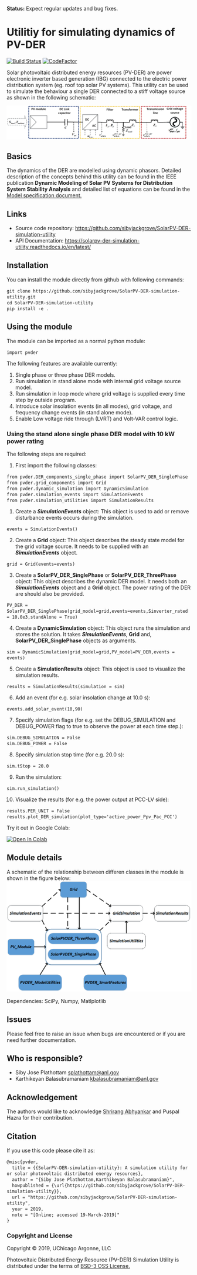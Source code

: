 **Status:** Expect regular updates and bug fixes.
# Utilitiy for simulating dynamics of PV-DER

[![Build Status](https://travis-ci.org/sibyjackgrove/SolarPV-DER-simulation-utility.svg?branch=master)](https://travis-ci.org/sibyjackgrove/SolarPV-DER-simulation-utility)
[![CodeFactor](https://www.codefactor.io/repository/github/sibyjackgrove/solarpv-der-simulation-utility/badge)](https://www.codefactor.io/repository/github/sibyjackgrove/solarpv-der-simulation-utility)

Solar photovoltaic distributed energy resources (PV-DER) are power electronic inverter based generation (IBG) connected to the electric power distribution system (eg. roof top solar PV systems). This utility can be used to simulate the behaviour a single DER connected to a stiff voltage source as shown in the following schematic:

![schematic of PV-DER](PVDER_schematic.png)

## Basics
The dynamics of the DER are modelled using dynamic phasors. Detailed description of the concepts behind this utility can be found in the IEEE publication **Dynamic Modeling of Solar PV Systems for Distribution System Stability Analysis** and detailed list of equations can be found in the [Model specification document.](docs/PV_DER_model_specification_rev3.docx)

## Links
* Source code repository: https://github.com/sibyjackgrove/SolarPV-DER-simulation-utility
* API Documentation: https://solarpv-der-simulation-utility.readthedocs.io/en/latest/

## Installation
You can install the module directly from github with following commands:
```
git clone https://github.com/sibyjackgrove/SolarPV-DER-simulation-utility.git
cd SolarPV-DER-simulation-utility
pip install -e .
```
## Using the module
The module can be imported as a normal python module:
```
import pvder
```
The following features are available currently:
1. Single phase or three phase DER models.
2. Run simulation in stand alone mode with internal grid voltage source model.
3. Run simulation in loop mode where grid voltage is supplied every time step by outside program.
4. Introduce solar insolation events (in all modes), grid voltage, and frequency change events (in stand alone mode).
5. Enable Low voltage ride through (LVRT) and Volt-VAR control logic. 

### Using the stand alone single phase DER model with 10 kW power rating
The following steps are required:
1. First import the following classes:
```
from pvder.DER_components_single_phase import SolarPV_DER_SinglePhase
from pvder.grid_components import Grid
from pvder.dynamic_simulation import DynamicSimulation
from pvder.simulation_events import SimulationEvents
from pvder.simulation_utilities import SimulationResults
```
1. Create a **_SimulationEvents_** object: This object is used to add or remove disturbance events occurs during the simulation.
```
events = SimulationEvents()
```
2. Create a **Grid** object: This object describes the steady state model for the grid voltage source. It needs to be supplied with an **_SimulationEvents_** object.
```
grid = Grid(events=events)
```
3. Create a **SolarPV_DER_SinglePhase** or **SolarPV_DER_ThreePhase** object: This object describes the dynamic DER model. It needs both an **_SimulationEvents_** object and a **Grid** object. The power rating of the DER are should also be provided.
```
PV_DER = SolarPV_DER_SinglePhase(grid_model=grid,events=events,Sinverter_rated = 10.0e3,standAlone = True)
```
4. Create a **DynamicSimulation** object: This object runs the simulation and stores the solution. It takes **_SimulationEvents_**, **Grid** and, **SolarPV_DER_SinglePhase** objects as arguments.
```
sim = DynamicSimulation(grid_model=grid,PV_model=PV_DER,events = events)
```
5. Create a **SimulationResults** object: This object is used to visualize the simulation results.
```
results = SimulationResults(simulation = sim)
```
6. Add an event (for e.g. solar insolation change at 10.0 s):
```
events.add_solar_event(10,90)
```
7. Specify simulation flags (for e.g. set the DEBUG_SIMULATION and DEBUG_POWER flag to true to observe the power at each time step.):
```
sim.DEBUG_SIMULATION = False
sim.DEBUG_POWER = False
```
8. Specify simulation stop time (for e.g. 20.0 s):
```
sim.tStop = 20.0
```
9. Run the simulation:
```
sim.run_simulation()
```
10. Visualize the results (for e.g. the power output at PCC-LV side):
```
results.PER_UNIT = False
results.plot_DER_simulation(plot_type='active_power_Ppv_Pac_PCC')
```
Try it out in Google Colab:

[![Open In Colab](https://colab.research.google.com/assets/colab-badge.svg)](https://colab.research.google.com/github/sibyjackgrove/SolarPV-DER-simulation-utility/blob/master/examples/PV-DER_usage_example.ipynb)

## Module details
A schematic of the relationship between differen classes in the module is shown in the figure below:
![schematic of software architecture](docs/software_architecture.png)

Dependencies: SciPy, Numpy, Matlplotlib

## Issues
Please feel free to raise an issue when bugs are encountered or if you are need further documentation.

## Who is responsible?
- Siby Jose Plathottam splathottam@anl.gov
- Karthikeyan Balasubramaniam kbalasubramaniam@anl.gov

## Acknowledgement
The authors would like to acknowledge [Shrirang Abhyankar](https://github.com/abhyshr) and Puspal Hazra for their contribution.

## Citation
If you use this code please cite it as:
```
@misc{pvder,
  title = {{SolarPV-DER-simulation-utility}: A simulation utility for or solar photovoltaic distributed energy resources},
  author = "{Siby Jose Plathottam,Karthikeyan Balasubramaniam}",
  howpublished = {\url{https://github.com/sibyjackgrove/SolarPV-DER-simulation-utility}},
  url = "https://github.com/sibyjackgrove/SolarPV-DER-simulation-utility",
  year = 2019,
  note = "[Online; accessed 19-March-2019]"
}
```
### Copyright and License
Copyright © 2019, UChicago Argonne, LLC

Photovoltaic Distributed Energy Resource (PV-DER) Simulation Utility is distributed under the terms of [BSD-3 OSS License.](LICENSE)
